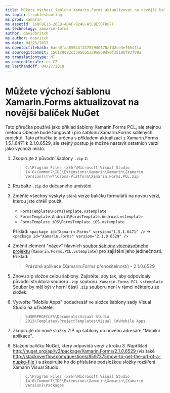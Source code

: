 ```yaml
---
title: Můžete výchozí šablonu Xamarin.Forms aktualizovat na novější balíček NuGet
ms.topic: troubleshooting
ms.prod: xamarin
ms.assetid: 160FBE13-26EB-4B4F-9248-A5CBE58FDD7F
ms.technology: xamarin-forms
author: davidbritch
ms.author: dabritch
ms.date: 04/25/2017
ms.openlocfilehash: 6aea0faa65944f33783940178a1d2ce3ef65df1a
ms.sourcegitcommit: 1561c8022c3585655229a869d9ef3510bf83f00a
ms.translationtype: MT
ms.contentlocale: cs-CZ
ms.lasthandoff: 04/27/2018
---
```

# <a name="can-i-update-the-xamarinforms-default-template-to-a-newer-nuget-package"></a>Můžete výchozí šablonu Xamarin.Forms aktualizovat na novější balíček NuGet

Tato příručka používá jako příklad šablony Xamarin.Forms PCL, ale stejnou metodu Obecné bude fungovat i pro šablonu Xamarin.Forms sdílených projektů. Tato příručka je určena s příkladem aktualizaci z Xamarin.Forms 1.5.1.6471 k 2.1.0.6529, ale stejný postup je možné nastavit ostatních verzí jako výchozí místo.

1.  Zkopírujte z původní šablony `.zip` z:

    > `C:\Program Files (x86)\Microsoft Visual Studio 14.0\Common7\IDE\Extensions\Xamarin\Xamarin\[Xamarin Version]\T\PT\Cross-Platform\Xamarin.Forms.PCL.zip`

2.  Rozbalte `.zip` do dočasného umístění.

3.  Změňte všechny výskyty stará verze balíčku formulářů na novou verzi, kterou jste chtěli použít.
    *   `FormsTemplate\FormsTemplate.vstemplate`
    *   `FormsTemplate.Android\FormsTemplate.Android.vstemplate`
    *   `FormsTemplate.iOS\FormsTemplate.iOS.vstemplate`

    Příklad: `<package id="Xamarin.Forms" version="1.5.1.6471" />` -> `<package id="Xamarin.Forms" version="2.1.0.6529" />`

4.  Změnit element "název" hlavních [soubor šablony vícenásobného projektu](http://msdn.microsoft.com/library/ms185308.aspx) (`Xamarin.Forms.PCL.vstemplate`) pro zajištění jeho jedinečnosti. Příklad:
    > <Name>Prázdná aplikace (Xamarin.Forms přenositelností) - 2.1.0.6529</Name>

5.  Znovu zip složce celou šablony. Zajistěte, aby tak, aby odpovídaly původní struktura souboru `.zip` souboru. `Xamarin.Forms.PCL.vstemplate` Soubor by měl být v horní části `.zip` souboru není v rámci některou ze složek.

6.  Vytvořte "Mobile Apps" podadresář ve složce šablony sady Visual Studio na uživatele:
    > `%USERPROFILE%\Documents\Visual Studio 2013\Templates\ProjectTemplates\Visual C#\Mobile Apps`

7.  Zkopírujte do nové složky ZIP up šablony do nového adresáře "Mobilní aplikace".

8.  Stažení balíčku NuGet, který odpovídá verzi z kroku 3. Například [ http://nuget.org/api/v2/package/Xamarin.Forms/2.1.0.6529 ](http://nuget.org/api/v2/package/Xamarin.Forms/2.1.0.6529) (viz také [ http://stackoverflow.com/questions/8597375/how-to-get-the-url-of-a-nupkg-file ](http://stackoverflow.com/questions/8597375/how-to-get-the-url-of-a-nupkg-file)) a zkopírujte ho do příslušné podsložkou složky rozšíření Xamarin Visual Studio:
    > `C:\Program Files (x86)\Microsoft Visual Studio 14.0\Common7\IDE\Extensions\Xamarin\Xamarin\[Xamarin Version]\Packages`
